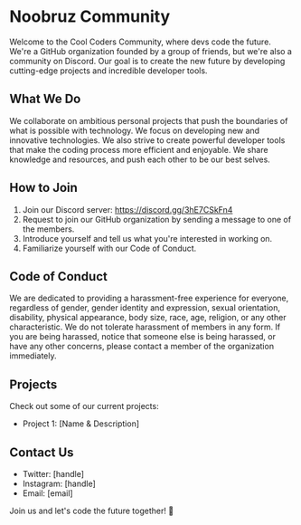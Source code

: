 # Noobruz Community
Welcome to the Cool Coders Community, where devs code the future. We're a GitHub organization founded by a group of friends, but we're also a community on Discord. Our goal is to create the new future by developing cutting-edge projects and incredible developer tools.

## What We Do
We collaborate on ambitious personal projects that push the boundaries of what is possible with technology. We focus on developing new and innovative technologies. We also strive to create powerful developer tools that make the coding process more efficient and enjoyable. We share knowledge and resources, and push each other to be our best selves.

## How to Join
1. Join our Discord server: https://discord.gg/3hE7CSkFn4
2. Request to join our GitHub organization by sending a message to one of the members.
3. Introduce yourself and tell us what you're interested in working on.
4. Familiarize yourself with our Code of Conduct.

## Code of Conduct
We are dedicated to providing a harassment-free experience for everyone, regardless of gender, gender identity and expression, sexual orientation, disability, physical appearance, body size, race, age, religion, or any other characteristic. We do not tolerate harassment of members in any form. If you are being harassed, notice that someone else is being harassed, or have any other concerns, please contact a member of the organization immediately.

## Projects
Check out some of our current projects:
* Project 1: [Name & Description]

## Contact Us
* Twitter: [handle]
* Instagram: [handle]
* Email: [email]

Join us and let's code the future together! 🚀

